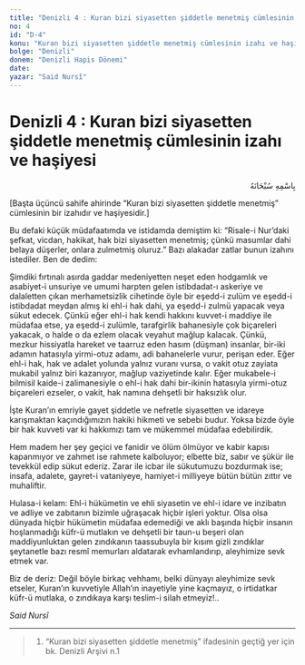 ```yaml
---
title: "Denizli 4 : Kuran bizi siyasetten şiddetle menetmiş cümlesinin izahı ve haşiyesi"
no: 4
id: "D-4"
konu: "Kuran bizi siyasetten şiddetle menetmiş cümlesinin izahı ve haşiyesi"
bolge: "Denizli"
donem: "Denizli Hapis Dönemi"
date: 
yazar: "Said Nursî"
---
```


# Denizli 4 : Kuran bizi siyasetten şiddetle menetmiş cümlesinin izahı ve haşiyesi

<p class="arabic" dir="rtl" title="Meal: “Her türlü noksan sıfatlardan yüce olan Allah’ın adıyla.”">بِاسْمِهِ سُبْحَانَهُ</p>

<p class="takdim">[Başta üçüncü sahife ahirinde “Kuran bizi siyasetten şiddetle menetmiş” cümlesinin bir izahıdır ve haşiyesidir.]</p>

Bu defaki küçük müdafaatımda ve istidamda demiştim ki: “Risale-i Nur’daki şefkat, vicdan, hakikat, hak bizi siyasetten menetmiş; çünkü masumlar dahi belaya düşerler, onlara zulmetmiş oluruz.” Bazı alakadar zatlar bunun izahını istediler. Ben de dedim:

Şimdiki fırtınalı asırda gaddar medeniyetten neşet eden hodgamlık ve asabiyet-i unsuriye ve umumi harpten gelen istibdadat-ı askeriye ve dalaletten çıkan merhametsizlik cihetinde öyle bir eşedd-i zulüm ve eşedd-i istibdadat meydan almış ki ehl-i hak dahi, ya eşedd-i zulmü yapacak veya sükut edecek. Çünkü eğer ehl-i hak kendi hakkını kuvvet-i maddiye ile müdafaa etse, ya eşedd-i zulümle, tarafgirlik bahanesiyle çok biçareleri yakacak, o halde o da ezlem olacak veyahut mağlup kalacak. Çünkü, mezkur hissiyatla hareket ve taarruz eden hasım (düşman) insanlar, bir-iki adamın hatasıyla yirmi-otuz adamı, adi bahanelerle vurur, perişan eder. Eğer ehl-i hak, hak ve adalet yolunda yalnız vuranı vursa, o vakit otuz zayiata mukabil yalnız biri kazanıyor, mağlup vaziyetinde kalır. Eğer mukabele-i bilmisil kaide-i zalimanesiyle o ehl-i hak dahi bir-ikinin hatasıyla yirmi-otuz biçareleri ezseler, o vakit, hak namına dehşetli bir haksızlık olur.

İşte Kuran’ın emriyle gayet şiddetle ve nefretle siyasetten ve idareye karışmaktan kaçındığımızın hakiki hikmeti ve sebebi budur. Yoksa bizde öyle bir hak kuvveti var ki hakkımızı tam ve mükemmel müdafaa edebilirdik.

Hem madem her şey geçici ve fanidir ve ölüm ölmüyor ve kabir kapısı kapanmıyor ve zahmet ise rahmete kalboluyor; elbette biz, sabır ve şükür ile tevekkül edip sükut ederiz. Zarar ile icbar ile sükutumuzu bozdurmak ise; insafa, adalete, gayret-i vataniyeye, hamiyet-i milliyeye bütün bütün zıttır ve muhaliftir.

Hulasa-i kelam: Ehl-i hükümetin ve ehli siyasetin ve ehl-i idare ve inzibatın ve adliye ve zabıtanın bizimle uğraşacak hiçbir işleri yoktur. Olsa olsa dünyada hiçbir hükümetin müdafaa edemediği ve aklı başında hiçbir insanın hoşlanmadığı küfr-ü mutlakın ve dehşetli bir taun-u beşeri olan maddiyunluktan gelen zındıkanın taassubuyla bir kısım gizli zındıklar şeytanetle bazı resmî memurları aldatarak evhamlandırıp, aleyhimize sevk etmek var.

Biz de deriz: Değil böyle birkaç vehhamı, belki dünyayı aleyhimize sevk etseler, Kuran’ın kuvvetiyle Allah’ın inayetiyle yine kaçmayız, o irtidatkar küfr-ü mutlaka, o zındıkaya karşı teslim-i silah etmeyiz!..

*Said Nursî*

***

> 1. “Kuran bizi siyasetten şiddetle menetmiş” ifadesinin geçtiğ yer için bk. Denizli Arşivi n.1
